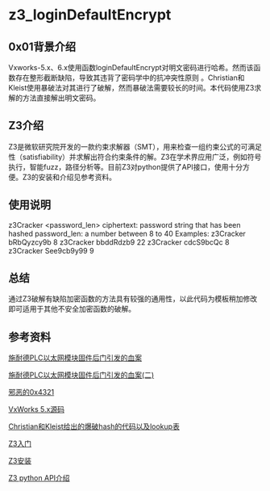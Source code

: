 # z3_loginDefaultEncrypt

## 0x01背景介绍
Vxworks-5.x、6.x使用函数loginDefaultEncrypt对明文密码进行哈希。然而该函数存在整形截断缺陷，导致其违背了密码学中的抗冲突性原则
。Christian和Kleist使用暴破法对其进行了破解，然而暴破法需要较长的时间。本代码使用Z3求解的方法直接解出明文密码。

## Z3介绍
Z3是微软研究院开发的一款约束求解器（SMT），用来检查一组约束公式的可满足性（satisfiability）并求解出符合约束条件的解。Z3在学术界应用广泛，例如符号执行，智能fuzz，路径分析等。目前Z3对python提供了API接口，使用十分方便。Z3的安装和介绍见参考资料。

## 使用说明
z3Cracker <ciphertext> <password_len>
  ciphertext: password string that has been hashed 
  password_len: a number between 8 to 40
Examples: 
	z3Cracker bRbQyzcy9b 8
	z3Cracker bbddRdzb9 22
	z3Cracker cdcS9bcQc 8
	z3Cracker See9cb9y99 9

## 总结
通过Z3破解有缺陷加密函数的方法具有较强的通用性，以此代码为模板稍加修改即可适用于其他不安全加密函数的破解。

## 参考资料

[施耐德PLC以太网模块固件后门引发的血案][1]

[施耐德PLC以太网模块固件后门引发的血案(二)][2]

[邪恶的0x4321][3]

[VxWorks 5.x源码][4]

[Christian和Kleist给出的爆破hash的代码以及lookup表][5]

[Z3入门][6]

[Z3安装][7]

[Z3 python API介绍][8]

[1]: http://mp.weixin.qq.com/s?__biz=MzA5OTMwMzY1NQ==&mid=207033762&idx=1&sn=e629b1db9f43937cba6d5707c707450d&scene=23&srcid=11052lU6PwhrrCHsh1r5goGp#rd
[2]: http://mp.weixin.qq.com/s?__biz=MzA5OTMwMzY1NQ==&mid=207094710&idx=1&sn=13fc594d15729bd7e001a48b90d827c4&scene=23&srcid=11052GJ08GApP8m9VedAhiQi#rd
[3]: http://mp.weixin.qq.com/s?__biz=MzA5OTMwMzY1NQ==&mid=400049207&idx=1&sn=a8c864a63c4a22664137ca96a7f5ce7f&scene=23&srcid=1105NAC90QqWu3Rv54FEA44J#rd
[4]: https://github.com/olerem/vxworks5
[5]: https://github.com/cvonkleist/vxworks_hash
[6]: http://rise4fun.com/z3/tutorial/guide
[7]: https://github.com/Z3Prover/z3
[8]: http://www.cs.tau.ac.il/~msagiv/courses/asv/z3py/guide-examples.htm

